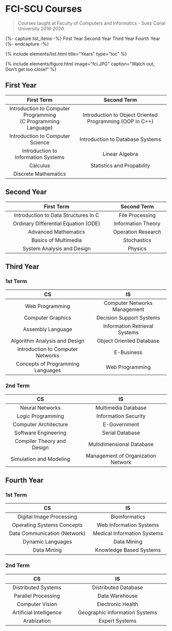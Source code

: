# FCI-SCU Courses

> Courses taught at Faculty of Computers and Informatics - Suez Canal University _2016-2020_

{%- capture list_items -%}
First Year
Second Year
Third Year
Fourth Year
{%- endcapture -%}

{% include elements/list.html title="Years" type="toc" %}

{% include elements/figure.html image="fci.JPG" caption="Watch out, Don't get too close!" %}

## First Year

<table style="width: 100%;display: table;">
  <thead>
    <tr>
      <th style="text-align: center">First Term</th>
      <th style="text-align: center">Second Term</th>
    </tr>
  </thead>
  <tbody>
    <tr>
      <td style="text-align: center">Introduction to Computer Programming <br> (C Programming Language)</td>
      <td style="text-align: center">Introduction to Object Oriented Programming (OOP in C++)</td>
    </tr>
    <tr>
      <td style="text-align: center">Introduction to Computer Science</td>
      <td style="text-align: center">Introduction to Database Systems</td>
    </tr>
    <tr>
      <td style="text-align: center">Introduction to Information Systems</td>
      <td style="text-align: center">Linear Algebra</td>
    </tr>
    <tr>
      <td style="text-align: center">Calculus</td>
      <td style="text-align: center">Statistics and Propability</td>
    </tr>
    <tr>
      <td style="text-align: center">Discrete Mathematics</td>
      <td style="text-align: center">&nbsp;</td>
    </tr>
  </tbody>
</table>

## Second Year

<table style="width: 100%;display: table;">
  <thead>
    <tr>
      <th style="text-align: center">First Term</th>
      <th style="text-align: center">Second Term</th>
    </tr>
  </thead>
  <tbody>
    <tr>
      <td style="text-align: center">Introduction to Data Structures In C</td>
      <td style="text-align: center">File Processing</td>
    </tr>
    <tr>
      <td style="text-align: center">Ordinary Differential Equation (ODE)</td>
      <td style="text-align: center">Information Theory</td>
    </tr>
    <tr>
      <td style="text-align: center">Advanced Mathematics</td>
      <td style="text-align: center">Operation Research</td>
    </tr>
    <tr>
      <td style="text-align: center">Basics of Multimedia</td>
      <td style="text-align: center">Stochastics</td>
    </tr>
    <tr>
      <td style="text-align: center">System Analysis and Design</td>
      <td style="text-align: center">Physics</td>
    </tr>
  </tbody>
</table>

## Third Year

### 1st Term

<table style="width: 100%;display: table;">

  <thead>
    <tr>
      <th style="text-align: center">CS</th>
      <th style="text-align: center">IS</th>
    </tr>
  </thead>
  <tbody>
    <tr>
      <td style="text-align: center">Web Programming</td>
      <td style="text-align: center">Computer Networks Management</td>
    </tr>
    <tr>
      <td style="text-align: center">Computer Graphics</td>
      <td style="text-align: center">Decision Support Systems</td>
    </tr>
    <tr>
      <td style="text-align: center">Assembly Language</td>
      <td style="text-align: center">Information Retrieval Systems</td>
    </tr>
    <tr>
      <td style="text-align: center">Algorithm Analysis and Design</td>
      <td style="text-align: center">Object Oriented Database</td>
    </tr>
    <tr>
      <td style="text-align: center">Introduction to Computer Networks</td>
      <td style="text-align: center">E-Business</td>
    </tr>
    <tr>
      <td style="text-align: center">Concepts of Programming Languages</td>
      <td style="text-align: center">Web Programming</td>
    </tr>
  </tbody>
</table>

### 2nd Term

<table style="width: 100%;display: table;">
  <thead>
    <tr>
      <th style="text-align: center">CS</th>
      <th style="text-align: center">IS</th>
    </tr>
  </thead>
  <tbody>
    <tr>
      <td style="text-align: center">Neural Networks</td>
      <td style="text-align: center">Multimedia Database</td>
    </tr>
    <tr>
      <td style="text-align: center">Logic Programming</td>
      <td style="text-align: center">Information Security</td>
    </tr>
    <tr>
      <td style="text-align: center">Computer Architecture</td>
      <td style="text-align: center">E-Government</td>
    </tr>
    <tr>
      <td style="text-align: center">Software Engineering</td>
      <td style="text-align: center">Serial Database</td>
    </tr>
    <tr>
      <td style="text-align: center">Compiler Theory and Design</td>
      <td style="text-align: center">Multidimensional Database</td>
    </tr>
    <tr>
      <td style="text-align: center">Simulation and Modeling</td>
      <td style="text-align: center">Management of Organization Network</td>
    </tr>
  </tbody>
</table>

## Fourth Year

### 1st Term

<table style="width: 100%;display: table;">
  <thead>
    <tr>
      <th style="text-align: center">CS</th>
      <th style="text-align: center">IS</th>
    </tr>
  </thead>
  <tbody>
    <tr>
      <td style="text-align: center">Digital Image Processing</td>
      <td style="text-align: center">Bioinformatics</td>
    </tr>
    <tr>
      <td style="text-align: center">Operating Systems Concepts</td>
      <td style="text-align: center">Web Information Systems</td>
    </tr>
    <tr>
      <td style="text-align: center">Data Communication (Network)</td>
      <td style="text-align: center">Medical Information Systems</td>
    </tr>
    <tr>
      <td style="text-align: center">Dynamic Languages</td>
      <td style="text-align: center">Data Mining</td>
    </tr>
    <tr>
      <td style="text-align: center">Data Mining</td>
      <td style="text-align: center">Knowledge Based Systems</td>
    </tr>
  </tbody>
</table>

### 2nd Term

<table style="width: 100%;display: table;">
  <thead>
    <tr>
      <th style="text-align: center">CS</th>
      <th style="text-align: center">IS</th>
    </tr>
  </thead>
  <tbody>
    <tr>
      <td style="text-align: center">Distributed Systems</td>
      <td style="text-align: center">Distributed Database</td>
    </tr>
    <tr>
      <td style="text-align: center">Parallel Processing</td>
      <td style="text-align: center">Data Warehouse</td>
    </tr>
    <tr>
      <td style="text-align: center">Computer Vision</td>
      <td style="text-align: center">Electronic Health</td>
    </tr>
    <tr>
      <td style="text-align: center">Artificial Intelligence</td>
      <td style="text-align: center">Geographic Information Systems</td>
    </tr>
    <tr>
      <td style="text-align: center">Arabization</td>
      <td style="text-align: center">Expert Systems</td>
    </tr>
  </tbody>
</table>
